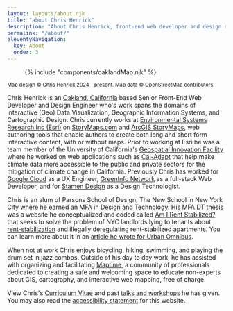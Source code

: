 ```yaml
---
layout: layouts/about.njk
title: "about Chris Henrick"
description: "About Chris Henrick, front-end web developer and design engineer"
permalink: "/about/"
eleventyNavigation:
  key: About
  order: 3
---
```


<figure aria-labelledby="oakland-map-label" aria-describedby="oakland-map-copyright" class="full-viewport-width oakland-map">
  <span id="oakland-map-label" hidden>Oakland, California</span>
  {% include "components/oaklandMap.njk" %}
</figure>

<small class="oakland-map-copyright" id="oakland-map-copyright">
  Map design © Chris Henrick 2024 - present. Map data © OpenStreetMap contributors.
</small>

Chris Henrick is an [Oakland, California](https://en.wikipedia.org/wiki/Oakland,_California) based Senior Front-End Web Developer and Design Engineer who's work spans the domains of interactive (Geo) Data Visualization, Geographic Information Systems, and Cartographic Design. Chris currently works at [Environmental Systems Research Inc (Esri)](https://esri.com) on [StoryMaps.com](https://storymaps.com) and [ArcGIS StoryMaps](https://storymaps.arcgis.com/), web authoring tools that enable authors to create both long and short form interactive content, with or without maps. Prior to working at Esri he was a team member of the University of California's [Geospatial Innovation Facility](http://gif.berkeley.edu) where he worked on web applications such as [Cal-Adapt](https://cal-adapt.org) that help make climate data more accessible to the public and private sectors for the mitigation of climate change in California. Previously Chris has worked for [Google Cloud](https://cloud.google.com/) as a UX Engineer, [GreenInfo Network](http://greeninfo.org) as a full-stack Web Developer, and for [Stamen Design](http://stamen.com/about/) as a Design Technologist.

Chris is an alum of Parsons School of Design, The New School in New York City where he earned an [MFA in Design and Technology](http://www.newschool.edu/parsons/mfa-design-technology/). His MFA DT thesis was a website he conceptualized and coded called [Am I Rent Stabilized?](https://amirentstabilized.com) that seeks to solve the problem of NYC landlords lying to tenants about [rent-stabilization](http://www.nycrgb.org/html/resources/faq/rentstab.html#exactly) and illegally deregulating rent-stabilized apartments. You can learn more about it in an [article he wrote for Urban Omnibus](https://urbanomnibus.net/2015/05/using-open-data-to-strengthen-tenants-rights-activism/).

When not at work Chris enjoys bicycling, hiking, swimming, and playing the drum set in jazz combos. Outside of his day to day work, he has assisted with organizing and facilitating [Maptime](https://maptime.io/), a community of professionals dedicated to creating a safe and welcoming space to educate non-experts about GIS, cartography, and interactive web mapping, free of charge.

View Chris's [Curriculum Vitae](/about/cv/) and past [talks and workshops](/about/talks/) he has given. You may also read the [accessibility statement](/about/accessibility/) for this website.
